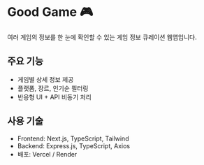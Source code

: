 # Good Game 🎮

여러 게임의 정보를 한 눈에 확인할 수 있는 게임 정보 큐레이션 웹앱입니다.

## 주요 기능

- 게임별 상세 정보 제공
- 플랫폼, 장르, 인기순 필터링
- 반응형 UI + API 비동기 처리

## 사용 기술

- Frontend: Next.js, TypeScript, Tailwind
- Backend: Express.js, TypeScript, Axios
- 배포: Vercel / Render
